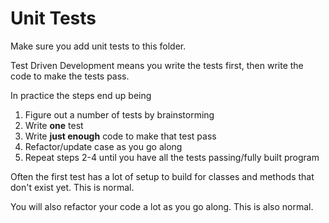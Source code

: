 # Unit Tests

Make sure you add unit tests to this folder.

Test Driven Development means you write the tests first, then write the code to make the tests pass.

In practice the steps end up being

1. Figure out a number of tests by brainstorming
2. Write **one** test
3. Write **just enough** code to make that test pass
4. Refactor/update case as you go along
5. Repeat steps 2-4 until you have all the tests passing/fully built program

Often the first test has a lot of setup to build for classes and methods that don't exist yet. This is normal.

You will also refactor your code a lot as you go along. This is also normal.